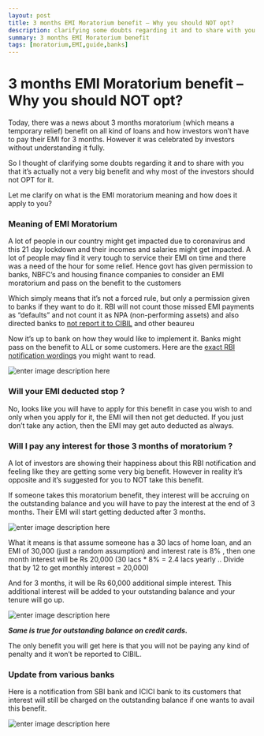 ```yaml
---
layout: post
title: 3 months EMI Moratorium benefit – Why you should NOT opt?
description: clarifying some doubts regarding it and to share with you that it’s actually not a very big benefit and why most of the investors should not OPT for it
summary: 3 months EMI Moratorium benefit
tags: [moratorium,EMI,guide,banks]
---
```


# 3 months EMI Moratorium benefit – Why you should NOT opt?

Today, there was a news about 3 months moratorium (which means a temporary relief) benefit on all kind of loans and how investors won’t have to pay their EMI for 3 months. However it was celebrated by investors without understanding it fully.

So I thought of clarifying some doubts regarding it and to share with you that it’s actually not a very big benefit and why most of the investors should not OPT for it.

Let me clarify on what is the EMI moratorium meaning and how does it apply to you?

### Meaning of EMI Moratorium

A lot of people in our country might get impacted due to coronavirus and this 21 day lockdown and their incomes and salaries might get impacted. A lot of people may find it very tough to service their EMI on time and there was a need of the hour for some relief. Hence govt has given permission to banks, NBFC’s and housing finance companies to consider an EMI moratorium and pass on the benefit to the customers

Which simply means that it’s not a forced rule, but only a permission given to banks if they want to do it. RBI will not count those missed EMI payments as “defaults” and not count it as NPA (non-performing assets) and also directed banks to  [not report it to CIBIL](https://www.jagoinvestor.com/2011/07/cibil-report.html)  and other beaureu

Now it’s up to bank on how they would like to implement it. Banks might pass on the benefit to ALL or some customers. Here are the  [exact RBI notification wordings](https://www.jagoinvestor.com/wp-content/uploads/files/emi-moratorium-rbi-notification.pdf)  you might want to read.

![enter image description here](https://www.jagoinvestor.com/wp-content/uploads/files/EMI-moratorium-RBI.png)

### **Will your EMI deducted stop ?**

No, looks like you will have to apply for this benefit in case you wish to and only when you apply for it, the EMI will then not get deducted. If you just don’t take any action, then the EMI may get auto deducted as always.

### Will I pay any interest for those 3 months of moratorium ?

A lot of investors are showing their happiness about this RBI notification and feeling like they are getting some very big benefit. However in reality it’s opposite and it’s suggested for you to NOT take this benefit.

If someone takes this moratorium benefit, they interest will be accruing on the outstanding balance and you will have to pay the interest at the end of 3 months. Their EMI will start getting deducted after 3 months.


![enter image description here](https://www.jagoinvestor.com/wp-content/uploads/files/EMI-moratorium-interest-1.png)

What it means is that assume someone has a 30 lacs of home loan, and an EMI of 30,000 (just a random assumption) and interest rate is 8% , then one month interest will be Rs 20,000 (30 lacs * 8% = 2.4 lacs yearly .. Divide that by 12 to get monthly interest = 20,000)

And for 3 months, it will be Rs 60,000 additional simple interest. This additional interest will be added to your outstanding balance and your tenure will go up.

![enter image description here](https://www.jagoinvestor.com/wp-content/uploads/files/EMI-moratorium-interest.png)

_**Same is true for outstanding balance on credit cards.**_

The only benefit you will get here is that you will not be paying any kind of penalty and it won’t be reported to CIBIL.

### Update from various banks

Here is a notification from SBI bank and ICICI bank to its customers that interest will still be charged on the outstanding balance if one wants to avail this benefit.

![enter image description here](https://www.jagoinvestor.com/wp-content/uploads/files/SBI-bank-emi-moratorium-notification.png)

